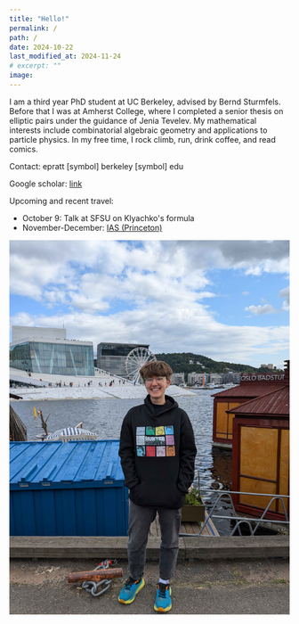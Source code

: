 ```yaml
---
title: "Hello!"
permalink: /
path: /
date: 2024-10-22
last_modified_at: 2024-11-24
# excerpt: ""
image:
---
```


I am a third year PhD student at UC Berkeley, advised by Bernd Sturmfels. Before that I was at Amherst College, where I completed a senior thesis on elliptic pairs under the guidance of Jenia Tevelev. My mathematical interests include combinatorial algebraic geometry and applications to particle physics. In my free time, I rock climb, run, drink coffee, and read comics.

Contact: epratt [symbol] berkeley [symbol] edu

Google scholar: [link](https://scholar.google.com/citations?user=1VJcY6gAAAAJ&hl=en)

Upcoming and recent travel:
* October 9: Talk at SFSU on Klyachko's formula
* November-December: [IAS (Princeton)](https://www.ias.edu/math/events/sp/24-25)

![alt text](/assets/images/oslo2.jpg "Title")
